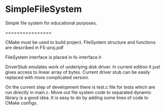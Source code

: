 SimpleFileSystem
================

Simple file system for educational purposes.

================

CMake must be used to build project.
FileSystem structure and functions are described in FS-proj.pdf

FileSystem interface is placed in fs-interface.h

DriverStub emulates work of underlying disk driver. In current edition it just gives access to linear array of bytes.
Current driver stub can be easily replaced with more complicated version.

On the current step of development there is test.c file for tests which are run directly in main.c. Move out file system code to separated dynamic library is a good idea. It is easy to do by adding some lines of code to CMake configs.
